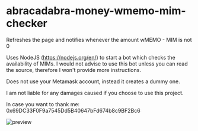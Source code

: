 # abracadabra-money-wmemo-mim-checker
Refreshes the page and notifies whenever the amount wMEMO - MIM is not 0

Uses NodeJS (https://nodejs.org/en/) to start a bot which checks the availability of MIMs.
I would not advise to use this bot unless you can read the source, therefore I won't provide more instructions.

Does not use your Metamask account, instead it creates a dummy one.

I am not liable for any damages caused if you choose to use this project.

In case you want to thank me: 0x69DC33F0F9a7545Dd5B40647bFd674b8c9BF2Bc6

![preview](https://i.imgur.com/V462i52.png)
